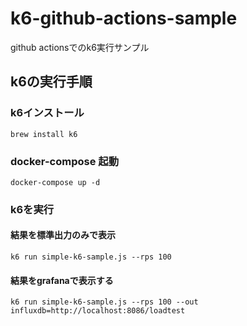 # k6-github-actions-sample

github actionsでのk6実行サンプル

## k6の実行手順

### k6インストール

```shell
brew install k6
```

### docker-compose 起動

```shell
docker-compose up -d
```

### k6を実行

#### 結果を標準出力のみで表示

```shell
k6 run simple-k6-sample.js --rps 100
```

#### 結果をgrafanaで表示する

```shell
k6 run simple-k6-sample.js --rps 100 --out influxdb=http://localhost:8086/loadtest
```
